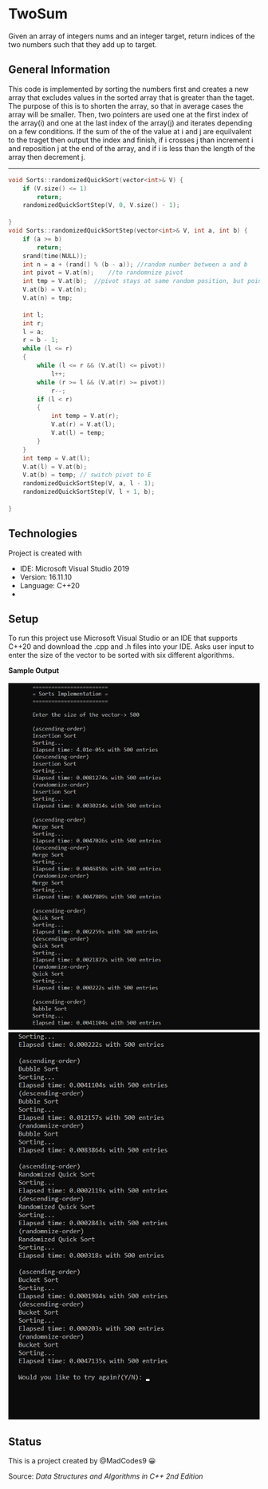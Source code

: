 # TwoSum
Given an array of integers nums and an integer target, return indices of the two numbers such that they add up to target.

## General Information 
This code is implemented by sorting the numbers first and creates a new array that excludes values in the sorted array
that is greater than the taget. The purpose of this is to shorten the array, so that in average cases the array will be 
smaller. Then, two pointers are used one at the first index of the array(i) and one at the last index of the array(j) and 
iterates depending on a few conditions. If the sum of the of the value at i and j are equilvalent to the traget then output
the index and finish, if i crosses j than increment i and reposition j at the end of the array, and if i is less than the 
length of the array then decrement j. 

****
```C++
void Sorts::randomizedQuickSort(vector<int>& V) {
    if (V.size() <= 1)
        return;
    randomizedQuickSortStep(V, 0, V.size() - 1);

}
void Sorts::randomizedQuickSortStep(vector<int>& V, int a, int b) {
    if (a >= b)
        return;
    srand(time(NULL));
    int n = a + (rand() % (b - a)); //random number between a and b
    int pivot = V.at(n);    //to randomnize pivot 
    int tmp = V.at(b);  //pivot stays at same random position, but points to last element 
    V.at(b) = V.at(n);
    V.at(n) = tmp;

    int l;
    int r;
    l = a;
    r = b - 1;
    while (l <= r)
    {
        while (l <= r && (V.at(l) <= pivot))
            l++;
        while (r >= l && (V.at(r) >= pivot))
            r--;
        if (l < r)
        {
            int temp = V.at(r);
            V.at(r) = V.at(l);
            V.at(l) = temp;
        }
    }
    int temp = V.at(l);
    V.at(l) = V.at(b);
    V.at(b) = temp; // switch pivot to E
    randomizedQuickSortStep(V, a, l - 1);
    randomizedQuickSortStep(V, l + 1, b);

}
```


## Technologies
Project is created with 
* IDE: Microsoft Visual Studio 2019
* Version: 16.11.10
* Language: C++20
* 
## Setup
To run this project use Microsoft Visual Studio or an IDE that supports C++20 and download the .cpp and .h files into your IDE.
Asks user input to enter the size of the vector to be sorted with six different algorithms.

**Sample Output**

![Image](https://github.com/MadCodes9/Sorts/blob/main/500p1.png)
![Image](https://github.com/MadCodes9/Sorts/blob/main/500p2.png)

## Status 
This is a project created by @MadCodes9 :grinning:

Source: *Data Structures and Algorithms in C++ 2nd Edition*
